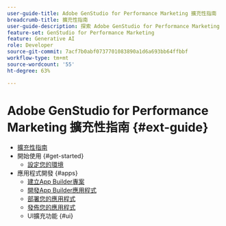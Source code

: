 ```yaml
---
user-guide-title: Adobe GenStudio for Performance Marketing 擴充性指南
breadcrumb-title: 擴充性指南
user-guide-description: 探索 Adobe GenStudio for Performance Marketing 的擴充性框架功能。
feature-set: GenStudio for Performance Marketing
feature: Generative AI
role: Developer
source-git-commit: 7acf7b0abf0737701083890a1d6a693bb64ffbbf
workflow-type: tm+mt
source-wordcount: '55'
ht-degree: 63%

---
```



# Adobe GenStudio for Performance Marketing 擴充性指南 {#ext-guide}

+ [擴充性指南](home.md)
+ 開始使用 {#get-started}
   + [設定您的環境](setup.md)
+ 應用程式開發 {#apps}
   + [建立App Builder專案](create-project.md)
   + [開發App Builder應用程式](create-app.md)
   + [部署您的應用程式](deploy-app.md)
   + [發佈您的應用程式](distribute-app.md)
   + UI擴充功能 {#ui}

